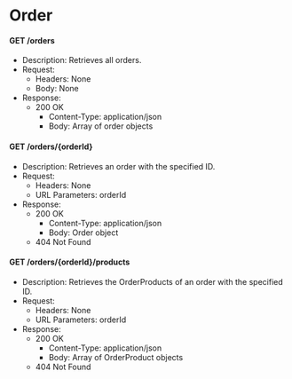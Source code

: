 # Order

#### GET /orders

- Description: Retrieves all orders.
- Request:
  - Headers: None
  - Body: None
- Response:
  - 200 OK
    - Content-Type: application/json
    - Body: Array of order objects

#### GET /orders/{orderId}

- Description: Retrieves an order with the specified ID.
- Request:
  - Headers: None
  - URL Parameters: orderId
- Response:
  - 200 OK
    - Content-Type: application/json
    - Body: Order object
  - 404 Not Found

#### GET /orders/{orderId}/products

- Description: Retrieves the OrderProducts of an order with the specified ID.
- Request:
  - Headers: None
  - URL Parameters: orderId
- Response:
  - 200 OK
    - Content-Type: application/json
    - Body: Array of OrderProduct objects
  - 404 Not Found

